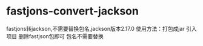 # fastjons-convert-jackson
fastjons转jackson,不需要替换包名,jackson版本2.17.0
使用方法：打包成jar 引入项目 删除fastjson包即可 包名不需要替换
